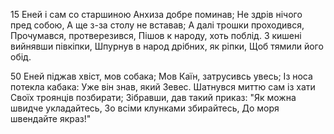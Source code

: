15 Еней і сам со старшиною
Анхиза добре поминав;
Не здрів нічого пред собою,
А ще з-за столу не вставав;
А далі трошки проходився,
Прочумався, протверезився,
Пішов к народу, хоть поблід.
З кишені вийнявши півкіпки,
Шпурнув в народ дрібних, як ріпки,
Щоб тямили його обід.

50 Еней піджав хвіст, мов собака;
Мов Каїн, затрусивсь увесь;
Із носа потекла кабака:
Уже він знав, який Зевес.
Шатнувся миттю сам із хати
Своїх троянців позбирати;
Зібравши, дав такий приказ:
"Як можна швидче укладайтесь,
Зо всіми клунками збирайтесь,
До моря швендайте якраз!"
